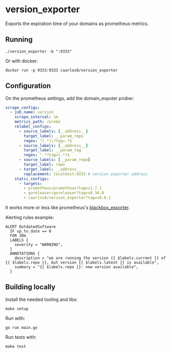 # version_exporter

Exports the expiration time of your domains as prometheus metrics.

## Running

```console
./version_exporter -b ":9333"
```

Or with docker:

```console
docker run -p 9333:9333 caarlos0/version_exporter
```

## Configuration

On the prometheus settings, add the domain_expoter prober:

```yaml
scrape_configs:
  - job_name: version
    scrape_interval: 1m
    metrics_path: /probe
    relabel_configs:
      - source_labels: [__address__]
        target_label: __param_repo
        regex: ^(.*)\?tag=.*$
      - source_labels: [__address__]
        target_label: __param_tag
        regex: ^.*?tag=(.*)$
      - source_labels: [__param_repo]
        target_label: repo
      - target_label: __address__
        replacement: localhost:9333 # version_exporter address
    static_configs:
      - targets:
        - prometheus/prometheus?tag=v1.7.1
        - goreleaser/goreleaser?tag=v0.34.0
        - caarlos0/version_exporter?tag=v0.0.1
```

It works more or less like prometheus's
[blackbox_exporter](https://github.com/prometheus/blackbox_exporter).

Alerting rules example:

```rules
ALERT OutdatedSoftware
  IF up_to_date == 0
  FOR 30m
  LABELS {
    severity = "WARNING",
  }
  ANNOTATIONS {
    description = "we are running the version {{ $labels.current }} of {{ $labels.repo }}, but version {{ $labels.latest }} is available",
    summary = "{{ $labels.repo }}: new version available",
  }

```

## Building locally

Install the needed tooling and libs:

```console
make setup
```

Run with:

```console
go run main.go
```

Run tests with:

```console
make test
```
